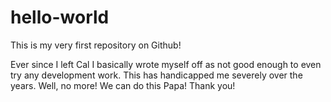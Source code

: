 # hello-world
This is my very first repository on Github!

Ever since I left Cal I basically wrote myself off as not good enough
to even try any development work.  This has handicapped me severely
over the years.  Well, no more!  We can do this Papa!  Thank you!
